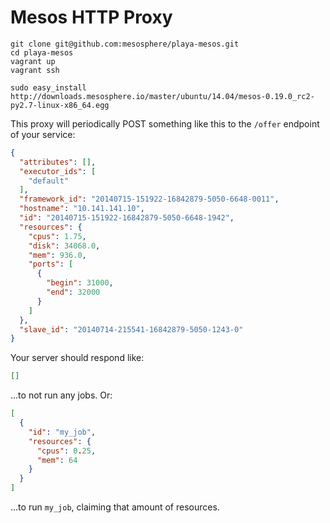Mesos HTTP Proxy
================

```shell
git clone git@github.com:mesosphere/playa-mesos.git
cd playa-mesos
vagrant up
vagrant ssh

sudo easy_install http://downloads.mesosphere.io/master/ubuntu/14.04/mesos-0.19.0_rc2-py2.7-linux-x86_64.egg
```

This proxy will periodically POST something like this to the `/offer` endpoint of your service:

```json
{
  "attributes": [],
  "executor_ids": [
    "default"
  ],
  "framework_id": "20140715-151922-16842879-5050-6648-0011",
  "hostname": "10.141.141.10",
  "id": "20140715-151922-16842879-5050-6648-1942",
  "resources": {
    "cpus": 1.75,
    "disk": 34068.0,
    "mem": 936.0,
    "ports": [
      {
        "begin": 31000,
        "end": 32000
      }
    ]
  },
  "slave_id": "20140714-215541-16842879-5050-1243-0"
}
```

Your server should respond like:

```json
[]
```

...to not run any jobs. Or:

```json
[
  {
    "id": "my_job",
    "resources": {
      "cpus": 0.25,
      "mem": 64
    }
  }
]
```

...to run `my_job`, claiming that amount of resources.
